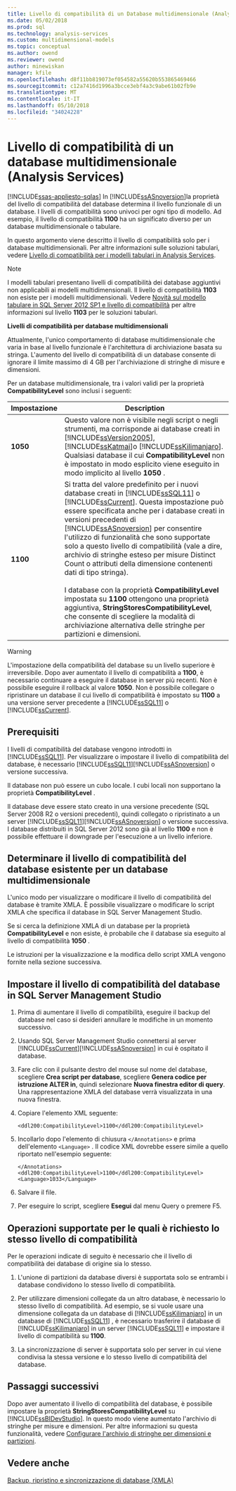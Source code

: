 ```yaml
---
title: Livello di compatibilità di un Database multidimensionale (Analysis Services) | Documenti Microsoft
ms.date: 05/02/2018
ms.prod: sql
ms.technology: analysis-services
ms.custom: multidimensional-models
ms.topic: conceptual
ms.author: owend
ms.reviewer: owend
author: minewiskan
manager: kfile
ms.openlocfilehash: d8f11bb819073ef054582a55620b553865469466
ms.sourcegitcommit: c12a7416d1996a3bcce3ebf4a3c9abe61b02fb9e
ms.translationtype: MT
ms.contentlocale: it-IT
ms.lasthandoff: 05/10/2018
ms.locfileid: "34024228"
---
```

# <a name="compatibility-level-of-a-multidimensional-database-analysis-services"></a>Livello di compatibilità di un database multidimensionale (Analysis Services)
[!INCLUDE[ssas-appliesto-sqlas](../../includes/ssas-appliesto-sqlas.md)]
  In [!INCLUDE[ssASnoversion](../../includes/ssasnoversion-md.md)]la proprietà del livello di compatibilità del database determina il livello funzionale di un database. I livelli di compatibilità sono univoci per ogni tipo di modello. Ad esempio, il livello di compatibilità **1100** ha un significato diverso per un database multidimensionale o tabulare.  
  
 In questo argomento viene descritto il livello di compatibilità solo per i database multidimensionali. Per altre informazioni sulle soluzioni tabulari, vedere [Livello di compatibilità per i modelli tabulari in Analysis Services](../../analysis-services/tabular-models/compatibility-level-for-tabular-models-in-analysis-services.md).  
  
> [!NOTE]  
>  I modelli tabulari presentano livelli di compatibilità dei database aggiuntivi non applicabili ai modelli multidimensionali. Il livello di compatibilità **1103** non esiste per i modelli multidimensionali. Vedere [Novità sul modello tabulare in SQL Server 2012 SP1 e livello di compatibilità](http://go.microsoft.com/fwlink/?LinkId=301727) per altre informazioni sul livello **1103** per le soluzioni tabulari.  
  
 **Livelli di compatibilità per database multidimensionali**  
  
 Attualmente, l'unico comportamento di database multidimensionale che varia in base al livello funzionale è l'architettura di archiviazione basata su stringa. L'aumento del livello di compatibilità di un database consente di ignorare il limite massimo di 4 GB per l'archiviazione di stringhe di misure e dimensioni.  
  
 Per un database multidimensionale, tra i valori validi per la proprietà **CompatibilityLevel** sono inclusi i seguenti:  
  
|Impostazione|Description|  
|-------------|-----------------|  
|**1050**|Questo valore non è visibile negli script o negli strumenti, ma corrisponde ai database creati in [!INCLUDE[ssVersion2005](../../includes/ssversion2005-md.md)], [!INCLUDE[ssKatmai](../../includes/sskatmai-md.md)]o [!INCLUDE[ssKilimanjaro](../../includes/sskilimanjaro-md.md)]. Qualsiasi database il cui **CompatibilityLevel** non è impostato in modo esplicito viene eseguito in modo implicito al livello **1050** .|  
|**1100**|Si tratta del valore predefinito per i nuovi database creati in [!INCLUDE[ssSQL11](../../includes/sssql11-md.md)] o [!INCLUDE[ssCurrent](../../includes/sscurrent-md.md)]. Questa impostazione può essere specificata anche per i database creati in versioni precedenti di [!INCLUDE[ssASnoversion](../../includes/ssasnoversion-md.md)] per consentire l'utilizzo di funzionalità che sono supportate solo a questo livello di compatibilità (vale a dire, archivio di stringhe esteso per misure Distinct Count o attributi della dimensione contenenti dati di tipo stringa).<br /><br /> I database con la proprietà **CompatibilityLevel** impostata su **1100** ottengono una proprietà aggiuntiva, **StringStoresCompatibilityLevel**, che consente di scegliere la modalità di archiviazione alternativa delle stringhe per partizioni e dimensioni.|  
  
> [!WARNING]  
>  L'impostazione della compatibilità del database su un livello superiore è irreversibile. Dopo aver aumentato il livello di compatibilità a **1100**, è necessario continuare a eseguire il database in server più recenti. Non è possibile eseguire il rollback al valore **1050**. Non è possibile collegare o ripristinare un database il cui livello di compatibilità è impostato su **1100** a una versione server precedente a [!INCLUDE[ssSQL11](../../includes/sssql11-md.md)] o [!INCLUDE[ssCurrent](../../includes/sscurrent-md.md)].  
  
## <a name="prerequisites"></a>Prerequisiti  
 I livelli di compatibilità del database vengono introdotti in [!INCLUDE[ssSQL11](../../includes/sssql11-md.md)]. Per visualizzare o impostare il livello di compatibilità del database, è necessario [!INCLUDE[ssSQL11](../../includes/sssql11-md.md)][!INCLUDE[ssASnoversion](../../includes/ssasnoversion-md.md)] o versione successiva.  
  
 Il database non può essere un cubo locale. I cubi locali non supportano la proprietà **CompatibilityLevel** .  
  
 Il database deve essere stato creato in una versione precedente (SQL Server 2008 R2 o versioni precedenti), quindi collegato o ripristinato a un server [!INCLUDE[ssSQL11](../../includes/sssql11-md.md)][!INCLUDE[ssASnoversion](../../includes/ssasnoversion-md.md)] o versione successiva. I database distribuiti in SQL Server 2012 sono già al livello **1100** e non è possibile effettuare il downgrade per l'esecuzione a un livello inferiore.  
  
## <a name="determine-the-existing-database-compatibility-level-for-a-multidimensional-database"></a>Determinare il livello di compatibilità del database esistente per un database multidimensionale  
 L'unico modo per visualizzare o modificare il livello di compatibilità del database è tramite XMLA. È possibile visualizzare o modificare lo script XMLA che specifica il database in SQL Server Management Studio.  
  
 Se si cerca la definizione XMLA di un database per la proprietà **CompatibilityLevel** e non esiste, è probabile che il database sia eseguito al livello di compatibilità **1050** .  
  
 Le istruzioni per la visualizzazione e la modifica dello script XMLA vengono fornite nella sezione successiva.  
  
## <a name="set-the-database-compatibility-level-in-sql-server-management-studio"></a>Impostare il livello di compatibilità del database in SQL Server Management Studio  
  
1.  Prima di aumentare il livello di compatibilità, eseguire il backup del database nel caso si desideri annullare le modifiche in un momento successivo.  
  
2.  Usando SQL Server Management Studio connettersi al server [!INCLUDE[ssCurrent](../../includes/sscurrent-md.md)][!INCLUDE[ssASnoversion](../../includes/ssasnoversion-md.md)] in cui è ospitato il database.  
  
3.  Fare clic con il pulsante destro del mouse sul nome del database, scegliere **Crea script per database**, scegliere **Genera codice per istruzione ALTER in**, quindi selezionare **Nuova finestra editor di query**. Una rappresentazione XMLA del database verrà visualizzata in una nuova finestra.  
  
4.  Copiare l'elemento XML seguente:  
  
    ```  
    <ddl200:CompatibilityLevel>1100</ddl200:CompatibilityLevel>  
    ```  
  
5.  Incollarlo dopo l'elemento di chiusura `</Annotations>` e prima dell'elemento `<Language>` . Il codice XML dovrebbe essere simile a quello riportato nell'esempio seguente:  
  
    ```  
    </Annotations>  
    <ddl200:CompatibilityLevel>1100</ddl200:CompatibilityLevel>  
    <Language>1033</Language>  
    ```  
  
6.  Salvare il file.  
  
7.  Per eseguire lo script, scegliere **Esegui** dal menu Query o premere F5.  
  
## <a name="supported-operations-that-require-the-same-compatibility-level"></a>Operazioni supportate per le quali è richiesto lo stesso livello di compatibilità  
 Per le operazioni indicate di seguito è necessario che il livello di compatibilità dei database di origine sia lo stesso.  
  
1.  L'unione di partizioni da database diversi è supportata solo se entrambi i database condividono lo stesso livello di compatibilità.  
  
2.  Per utilizzare dimensioni collegate da un altro database, è necessario lo stesso livello di compatibilità. Ad esempio, se si vuole usare una dimensione collegata da un database di [!INCLUDE[ssKilimanjaro](../../includes/sskilimanjaro-md.md)] in un database di [!INCLUDE[ssSQL11](../../includes/sssql11-md.md)] , è necessario trasferire il database di [!INCLUDE[ssKilimanjaro](../../includes/sskilimanjaro-md.md)] in un server [!INCLUDE[ssSQL11](../../includes/sssql11-md.md)] e impostare il livello di compatibilità su **1100**.  
  
3.  La sincronizzazione di server è supportata solo per server in cui viene condivisa la stessa versione e lo stesso livello di compatibilità del database.  
  
## <a name="next-steps"></a>Passaggi successivi  
 Dopo aver aumentato il livello di compatibilità del database, è possibile impostare la proprietà **StringStoresCompatibilityLevel** su [!INCLUDE[ssBIDevStudio](../../includes/ssbidevstudio-md.md)]. In questo modo viene aumentato l'archivio di stringhe per misure e dimensioni. Per altre informazioni su questa funzionalità, vedere [Configurare l'archivio di stringhe per dimensioni e partizioni](../../analysis-services/multidimensional-models/configure-string-storage-for-dimensions-and-partitions.md).  
  
## <a name="see-also"></a>Vedere anche  
 [Backup, ripristino e sincronizzazione di database &#40;XMLA&#41;](../../analysis-services/multidimensional-models-scripting-language-assl-xmla/backing-up-restoring-and-synchronizing-databases-xmla.md)  
  
  

